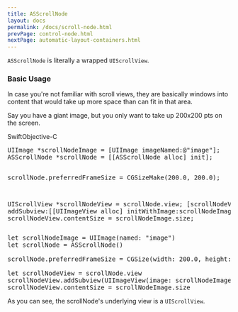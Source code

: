 ```yaml
---
title: ASScrollNode
layout: docs
permalink: /docs/scroll-node.html
prevPage: control-node.html
nextPage: automatic-layout-containers.html
---
```


`ASScrollNode` is literally a wrapped `UIScrollView`.

### Basic Usage

In case you're not familiar with scroll views, they are basically windows into content that would take up more space than can fit in that area.

Say you have a giant image, but you only want to take up 200x200 pts on the screen.

<div class = "highlight-group">
<span class="language-toggle"><a data-lang="swift" class="swiftButton">Swift</a><a data-lang="objective-c" class = "active objcButton">Objective-C</a></span>

<div class = "code">
<pre lang="objc" class="objcCode">
UIImage *scrollNodeImage = [UIImage imageNamed:@"image"];
ASScrollNode *scrollNode = [[ASScrollNode alloc] init];

scrollNode.preferredFrameSize = CGSizeMake(200.0, 200.0);

UIScrollView *scrollNodeView = scrollNode.view;
[scrollNodeView addSubview:[[UIImageView alloc] initWithImage:scrollNodeImage]];
scrollNodeView.contentSize = scrollNodeImage.size;
</pre>
<pre lang="swift" class = "swiftCode hidden">
let scrollNodeImage = UIImage(named: "image")
let scrollNode = ASScrollNode()

scrollNode.preferredFrameSize = CGSize(width: 200.0, height: 200.0)

let scrollNodeView = scrollNode.view
scrollNodeView.addSubview(UIImageView(image: scrollNodeImage))
scrollNodeView.contentSize = scrollNodeImage.size
</pre>
</div>
</div>

As you can see, the scrollNode's underlying view is a `UIScrollView`.

